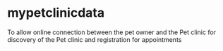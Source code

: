 # mypetclinicdata
To allow online connection between the pet owner and the Pet clinic for discovery of the Pet clinic and registration for appointments
